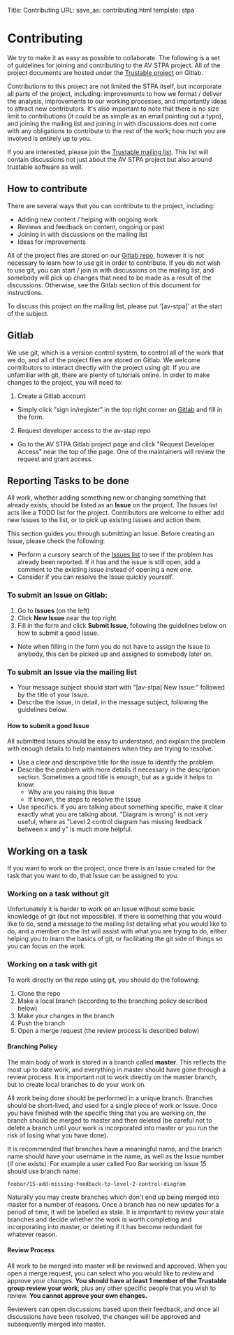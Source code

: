 Title: Contributing
URL:
save_as: contributing.html
template: stpa

# Contributing

We try to make it as easy as possible to collaborate. The following is a set of guidelines for joining and contributing to the AV STPA project. All of the project documents are hosted under the [Trustable project](https://gitlab.com/trustable/av-stpa) on Gitlab.

Contributions to this project are not limited the STPA itself, but incorporate all parts of the project, including: improvements to how we format / deliver the analysis, improvements to our working processes, and importantly ideas to attract new contributors. It's also important to note that there is no size limit to contributions (it could be as simple as an email pointing out a typo), and joining the mailing list and joining in with discussions does not come with any obligations to contribute to the rest of the work; how much you are involved is entirely up to you.

If you are interested, please join the [Trustable mailing list](https://lists.trustable.io/cgi-bin/mailman/listinfo/trustable-software). This list will contain discussions not just about the AV STPA project but also around trustable software as well.

## How to contribute

There are several ways that you can contribute to the project, including:

* Adding new content / helping with ongoing work
* Reviews and feedback on content, ongoing or past
* Joining in with discussions on the mailing list
* Ideas for improvements

All of the project files are stored on our [Gitlab repo](https://gitlab.com/trustable/av-stpa), however it is not necessary to learn how to use git in order to contribute. If you do not wish to use git, you can start / join in with discussions on the mailing list, and somebody will pick up changes that need to be made as a result of the discussions. Otherwise, see the Gitlab section of this document for instructions.

To discuss this project on the mailing list, please put '[av-stpa]' at the start of the subject.

## Gitlab

We use git, which is a version control system, to control all of the work that we do, and all of the project files are stored on Gitlab. We welcome contributors to interact directly with the project using git. If you are unfamiliar with git, there are plenty of tutorials online. In order to make changes to the project, you will need to:

1. Create a Gitlab account
  - Simply click "sign in/register" in the top right corner on [Gitlab](https://gitlab.com/) and fill in the form.
2. Request developer access to the av-stap repo
  - Go to the AV STPA Gitlab project page and click "Request Developer Access" near the top of the page. One of the maintainers will review the request and grant access.

## Reporting Tasks to be done

All work, whether adding something new or changing something that already exists, should be listed as an **Issue** on the project. The Issues list acts like a TODO list for the project. Contributors are welcome to either add new Issues to the list, or to pick up existing Issues and action them.

This section guides you through submitting an Issue. Before creating an Issue, please check the following:

* Perform a cursory search of the [Issues list](https://gitlab.com/trustable/av-stpa/issues) to see if the problem has already been reported. If it has and the issue is still open, add a comment to the existing issue instead of opening a new one.
* Consider if you can resolve the Issue quickly yourself.

### To submit an Issue on Gitlab:

1. Go to **Issues** (on the left)
2. Click **New Issue** near the top right
3. Fill in the form and click **Submit Issue**, following the guidelines below on how to submit a good Issue.
  - Note when filling in the form you do not have to assign the Issue to anybody, this can be picked up and assigned to somebody later on.

### To submit an Issue via the mailing list

* Your message subject should start with "[av-stpa] New Issue:" followed by the title of your Issue.
* Describe the Issue, in detail, in the message subject, following the guidelines below.

#### How to submit a good Issue

All submitted Issues should be easy to understand, and explain the problem with enough details to help maintainers when they are trying to resolve.

* Use a clear and descriptive title for the issue to identify the problem.
* Describe the problem with more details if necessary in the description section. Sometimes a good title is enough, but as a guide it helps to know:
  - Why are you raising this Issue
  - If known, the steps to resolve the Issue
* Use specifics. If you are talking about something specific, make it clear exactly what you are talking about. "Diagram is wrong" is not very useful, where as "Level 2 control diagram has missing feedback between x and y" is much more helpful.

##  Working on a task

If you want to work on the project, once there is an Issue created for the task that you want to do, that Issue can be assigned to you.

### Working on a task without git

Unfortunately it is harder to work on an Issue without some basic knowledge of git (but not impossible). If there is something that you would like to do, send a message to the mailing list detailing what you would like to do, and a member on the list will assist with what you are trying to do, either helping you to learn the basics of git, or facilitating the git side of things so you can focus on the work.

### Working on a task with git

To work directly on the repo using git, you should do the following:

1. Clone the repo
2. Make a local branch (according to the branching policy described below)
3. Make your changes in the branch
4. Push the branch
5. Open a merge request (the review process is described below)

#### Branching Policy

The main body of work is stored in a branch called **master**. This reflects the most up to date work, and everything in master should have gone through a review process. It is important not to work directly on the master branch, but to create local branches to do your work on.

All work being done should be performed in a unique branch. Branches should be short-lived, and used for a single piece of work or Issue. Once you have finished with the specific thing that you are working on, the branch should be merged to master and then deleted (be careful not to delete a branch until your work is incorporated into master or you run the risk of losing what you have done).

It is recommended that branches have a meaningful name, and the branch name should have your username in the name, as well as the Issue number (if one exists). For example a user called Foo Bar working on Issue 15 should use branch name:

`foobar/15-add-missing-feedback-to-level-2-control-diagram`

Naturally you may create branches which don't end up being merged into master for a number of reasons. Once a branch has no new updates for a period of time, it will be labelled as stale. It is important to review your stale branches and decide whether the work is worth completing and incorporating into master, or deleting if it has become redundant for whatever reason.

#### Review Process

All work to be merged into master will be reviewed and approved. When you open a merge request, you can select who you would like to review and approve your changes. **You should have at least 1 member of the Trustable group review your work**, plus any other specific people that you wish to review. **You cannot approve your own changes.**

Reviewers can open discussions based upon their feedback, and once all discussions have been resolved, the changes will be approved and subsequently merged into master.
